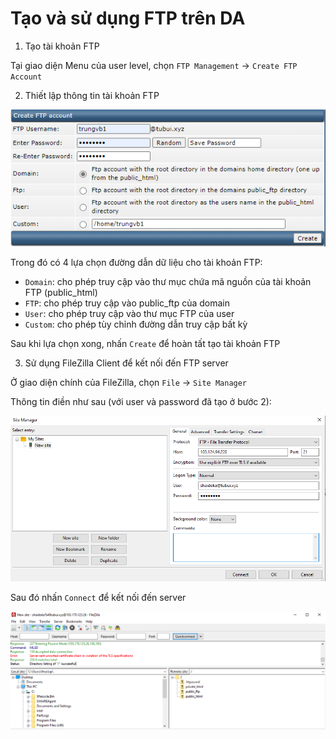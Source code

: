 # Tạo và sử dụng FTP trên DA

1. Tạo tài khoản FTP

Tại giao diện Menu của user level, chọn ```FTP Management``` -> ```Create FTP Account```

2. Thiết lập thông tin tài khoản FTP

![](./images/ftp_acc_setting.png)

Trong đó có 4 lựa chọn đường dẫn dữ liệu cho tài khoản FTP:
- ```Domain```: cho phép truy cập vào thư mục chứa mã nguồn của tài khoản FTP (public_html)
- ```FTP```: cho phép truy cập vào public_ftp của domain
- ```User```: cho phép truy cập vào thư mục FTP của user
- ```Custom```: cho phép tùy chỉnh đường dẫn truy cập bất kỳ

Sau khi lựa chọn xong, nhấn ```Create``` để hoàn tất tạo tài khoản FTP

3. Sử dụng FileZilla Client để kết nối đến FTP server

Ở giao diện chính của FileZilla, chọn ```File``` -> ```Site Manager```

Thông tin điền như sau (với user và password đã tạo ở bước 2):

![](./images/site_manager.png)

Sau đó nhấn ```Connect``` để kết nối đến server

![](./images/connect_success.png)